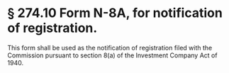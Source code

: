 # § 274.10   Form N-8A, for notification of registration.

This form shall be used as the notification of registration filed with the Commission pursuant to section 8(a) of the Investment Company Act of 1940.


